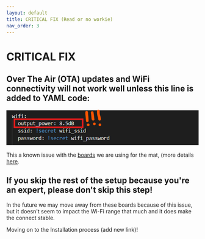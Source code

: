 ```yaml
---
layout: default
title: CRITICAL FIX (Read or no workie)
nav_order: 3
---
```


# CRITICAL FIX

## Over The Air (OTA) updates and WiFi connectivity will not work well unless this line is added to YAML code:

<img src="images/critical_wifi.png" width="600">

This a known issue with the [boards](https://www.wemos.cc/en/latest/c3/c3_mini.html) we are using for the mat, (more details [here](https://community.home-assistant.io/t/unable-to-connect-to-wifi-auth-expired-and-association-expired/678570/2).

## If you skip the rest of the setup because you're an expert, please don't skip this step!

In the future we may move away from these boards because of this issue, but it doesn't seem to impact the Wi-Fi range that much and it does make the connect stable.

Moving on to the Installation process (add new link)!
